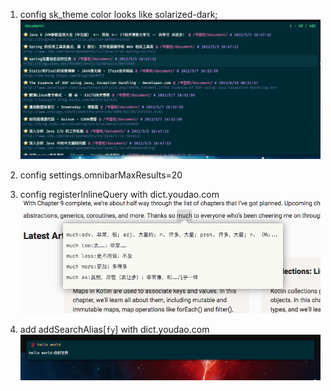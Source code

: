 1. config sk_theme color looks like solarized-dark;
![有道翻译](./image/image-sk_theme.png "addSearchAlias-youdao")

2. config settings.omnibarMaxResults=20

3. config registerInlineQuery with dict.youdao.com
![有道翻译](./image/image-InlineQuery.png "registerInlineQuery-youdao")

4. add addSearchAlias[```fy```]  with dict.youdao.com
![有道翻译](./image/image-fy.png "addSearchAlias-youdao")
